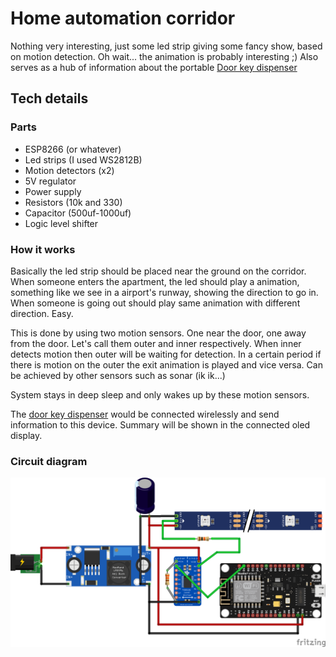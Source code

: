 # Home automation corridor
Nothing very interesting, just some led strip giving some fancy show, based on motion detection. Oh wait... the animation is probably interesting ;)
Also serves as a hub of information about the portable [Door key dispenser](https://github.com/ShocKwav3/home-automation-door-key-dispenser)

## Tech details
### Parts
 - ESP8266 (or whatever)
 - Led strips (I used WS2812B)
 - Motion detectors (x2)
 - 5V regulator
 - Power supply
 - Resistors (10k and 330)
 - Capacitor (500uf-1000uf)
 - Logic level shifter

### How it works
Basically the led strip should be placed near the ground on the corridor. When someone enters the apartment, the led should play a animation, something like we see in a airport's runway, showing the direction to go in. When someone is going out should play same animation with different direction. Easy.

This is done by using two motion sensors. One near the door, one away from the door. Let's call them outer and inner respectively. When inner detects motion then outer will be waiting for detection. In a certain period if there is motion on the outer the exit animation is played and vice versa. Can be achieved by other sensors such as sonar (ik ik...)

System stays in deep sleep and only wakes up by these motion sensors.

The [door key dispenser](https://github.com/ShocKwav3/home-automation-door-key-dispenser) would be connected wirelessly and send information to this device. Summary will be shown in the connected oled display.

### Circuit diagram
![alt text](https://github.com/ShocKwav3/home-automation-led-animation-corridor/blob/main/fritzing/led-corridor_img.png)
